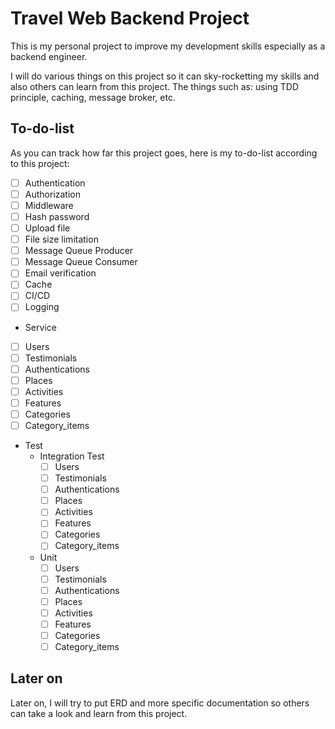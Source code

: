 # Travel Web Backend Project

This is my personal project to improve my development skills especially as a backend engineer.

I will do various things on this project so it can sky-rocketting my skills and also others can learn from this project. The things such as: using TDD principle, caching, message broker, etc.

## To-do-list

As you can track how far this project goes, here is my to-do-list according to this project:

- [ ]  Authentication
- [ ]  Authorization
- [ ]  Middleware
- [ ]  Hash password
- [ ]  Upload file
- [ ]  File size limitation
- [ ]  Message Queue Producer
- [ ]  Message Queue Consumer
- [ ]  Email verification
- [ ]  Cache
- [ ]  CI/CD
- [ ]  Logging
- Service
- [ ]  Users
- [ ]  Testimonials
- [ ]  Authentications
- [ ]  Places
- [ ]  Activities
- [ ]  Features
- [ ]  Categories
- [ ]  Category_items
- Test
    - Integration Test
        - [ ]  Users
        - [ ]  Testimonials
        - [ ]  Authentications
        - [ ]  Places
        - [ ]  Activities
        - [ ]  Features
        - [ ]  Categories
        - [ ]  Category_items
    - Unit
        - [ ]  Users
        - [ ]  Testimonials
        - [ ]  Authentications
        - [ ]  Places
        - [ ]  Activities
        - [ ]  Features
        - [ ]  Categories
        - [ ]  Category_items

## Later on

Later on, I will try to put ERD and more specific documentation so others can take a look and learn from this project.